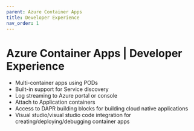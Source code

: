 ```yaml
---
parent: Azure Container Apps
title: Developer Experience
nav_order: 1
---
```

# Azure Container Apps | Developer Experience
* Multi-container apps using PODs
* Built-in support for Service discovery
* Log streaming to Azure portal or console
* Attach to Application containers
* Access to DAPR building blocks for building cloud native applications
* Visual studio/visual studio code integration for creating/deploying/debugging container apps
